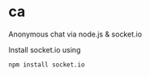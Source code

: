 ca
==

Anonymous chat via node.js &amp; socket.io

Install socket.io using

    npm install socket.io